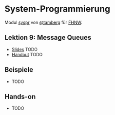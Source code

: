 # System-Programmierung
Modul [syspr]( https://www.fhnw.ch/de/studium/module/6008081) von [@tamberg](https://twitter.com/tamberg) für [FHNW](https://www.fhnw.ch/).

## Lektion 9: Message Queues
- [Slides](http://www.tamberg.org/fhnw/2018/Syspr09MessageQueues.pdf) TODO
- [Handout](http://www.tamberg.org/fhnw/2018/Syspr09MessageQueuesHandout.pdf) TODO

## Beispiele
- TODO

## Hands-on
- TODO